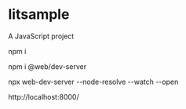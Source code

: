 # litsample
A JavaScript project

npm i

npm i @web/dev-server

npx web-dev-server --node-resolve --watch --open

http://localhost:8000/
